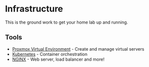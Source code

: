 # Infrastructure

This is the ground work to get your home lab up and running.

## Tools

- [Proxmox Virtual Environment](tools/proxmox_ve/README.md) - Create and manage virtual servers
- [Kubernetes](tools/kubernetes/README.md) - Container orchestration
- [NGINX](tools/nginx/README.md) - Web server, load balancer and more!
